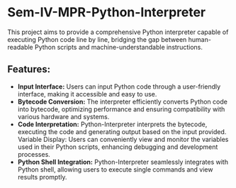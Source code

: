 # Sem-IV-MPR-Python-Interpreter
This project aims to provide a comprehensive Python interpreter capable of executing Python code line by line, bridging the gap between human-readable Python scripts and machine-understandable instructions.

## Features:

- **Input Interface:** Users can input Python code through a user-friendly interface, making it accessible and easy to use.
- **Bytecode Conversion:** The interpreter efficiently converts Python code into bytecode, optimizing performance and ensuring compatibility with various hardware and systems.
- **Code Interpretation:** Python-Interpreter interprets the bytecode, executing the code and generating output based on the input provided.
Variable Display: Users can conveniently view and monitor the variables used in their Python scripts, enhancing debugging and development processes.
- **Python Shell Integration:** Python-Interpreter seamlessly integrates with Python shell, allowing users to execute single commands and view results promptly.
